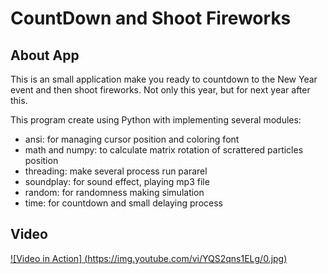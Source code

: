 # CountDown and Shoot Fireworks

## About App

This is an small application make you ready to countdown to 
the New Year event and then shoot fireworks. Not only this year, 
but for next year after this.

This program create using Python with implementing several modules:

* ansi: for managing cursor position and coloring font
* math and numpy: to calculate matrix rotation of scrattered particles position
* threading: make several process run pararel
* soundplay: for sound effect, playing mp3 file
* random: for randomness making simulation
* time: for countdown and small delaying process

## Video

[![Video in Action] (https://img.youtube.com/vi/YQS2qns1ELg/0.jpg)](https://www.youtube.com/watch?v=YQS2qns1ELg)
